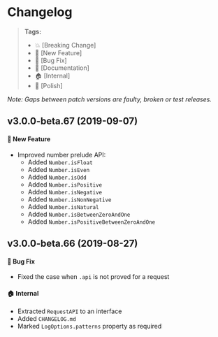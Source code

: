 Changelog
=========

> **Tags:**
> - :boom:       [Breaking Change]
> - :rocket:     [New Feature]
> - :bug:        [Bug Fix]
> - :memo:       [Documentation]
> - :house:      [Internal]
> - :nail_care:  [Polish]

_Note: Gaps between patch versions are faulty, broken or test releases._

## v3.0.0-beta.67 (2019-09-07)

#### :rocket: New Feature

* Improved number prelude API:
  * Added `Number.isFloat`
  * Added `Number.isEven`
  * Added `Number.isOdd`
  * Added `Number.isPositive`
  * Added `Number.isNegative`
  * Added `Number.isNonNegative`
  * Added `Number.isNatural`
  * Added `Number.isBetweenZeroAndOne`
  * Added `Number.isPositiveBetweenZeroAndOne`

## v3.0.0-beta.66 (2019-08-27)

#### :bug: Bug Fix

* Fixed the case when `.api` is not proved for a request

#### :house: Internal

* Extracted `RequestAPI` to an interface
* Added `CHANGELOG.md`
* Marked `LogOptions.patterns` property as required
